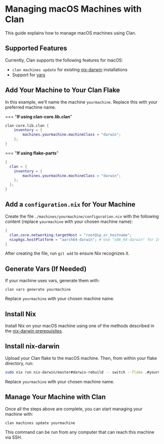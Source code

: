 # Managing macOS Machines with Clan

This guide explains how to manage macOS machines using Clan.

## Supported Features

Currently, Clan supports the following features for macOS:

- `clan machines update` for existing [nix-darwin](https://github.com/nix-darwin/nix-darwin) installations
- Support for [vars](../guides/vars-overview.md)

## Add Your Machine to Your Clan Flake

In this example, we'll name the machine `yourmachine`. Replace this with your preferred machine name.

=== "**If using clan-core.lib.clan**"

```nix
clan-core.lib.clan {
    inventory = {
        machines.yourmachine.machineClass = "darwin";
    };
}
```

=== "**If using flake-parts**"

```nix
{
  clan = {
    inventory = {
        machines.yourmachine.machineClass = "darwin";
    };
  };
}
```

## Add a `configuration.nix` for Your Machine

Create the file `./machines/yourmachine/configuration.nix` with the following content (replace `yourmachine` with your chosen machine name):

```nix
{
  clan.core.networking.targetHost = "root@ip_or_hostname";
  nixpkgs.hostPlatform = "aarch64-darwin"; # Use "x86_64-darwin" for Intel-based Macs
}
```

After creating the file, run `git add` to ensure Nix recognizes it.

## Generate Vars (If Needed)

If your machine uses vars, generate them with:

```
clan vars generate yourmachine
```

Replace `yourmachine` with your chosen machine name.

## Install Nix

Install Nix on your macOS machine using one of the methods described in the [nix-darwin prerequisites](https://github.com/nix-darwin/nix-darwin?tab=readme-ov-file#prerequisites).


## Install nix-darwin

Upload your Clan flake to the macOS machine. Then, from within your flake directory, run:

```sh
sudo nix run nix-darwin/master#darwin-rebuild -- switch --flake .#yourmachine
```

Replace `yourmachine` with your chosen machine name.

## Manage Your Machine with Clan

Once all the steps above are complete, you can start managing your machine with:

```
clan machines update yourmachine
```

This command can be run from any computer that can reach this machine via SSH.
